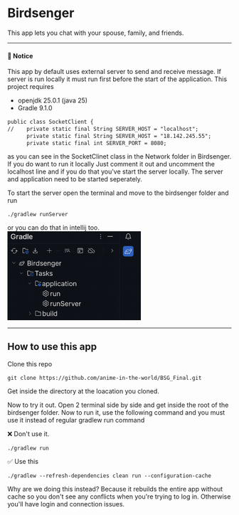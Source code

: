 # Birdsenger

This app lets you chat with your spouse, family, and friends.

---

#### 📢 Notice

This app by default uses external server to send and receive message. If server is run locally it must run first before the start of the application.
This project requires

- openjdk 25.0.1 (java 25)
- Gradle 9.1.0

```
public class SocketClient {
//    private static final String SERVER_HOST = "localhost";
      private static final String SERVER_HOST = "18.142.245.55";
      private static final int SERVER_PORT = 8080;
```

as you can see in the SocketClinet class in the Network folder in Birdsenger.
If you do want to run it locally Just comment it out and uncomment the localhost line
and if you do that you've start the server locally. The server
and application need to be started seperately.

To start the server open the terminal and move to the birdsenger folder and run

```
./gradlew runServer
```

or you can do that in intellij too.
<img src="gradle_run.png" alt="Gradle panel" width="300">


---

## How to use this app

Clone this repo

```
git clone https://github.com/anime-in-the-world/BSG_Final.git
```

Get inside the directory at the loacation you cloned.

Now to try it out. Open 2 terminal side by side and get inside the root of the birdsenger folder.
Now to run it, use the following command and you must use it instead of regular gradlew run command

❌ Don't use it.

```
./gradlew run
```

✅ Use this

```
./gradlew --refresh-dependencies clean run --configuration-cache
```

Why are we doing this instead? Because it rebuilds the entire app without cache so you don't see any conflicts
when you're trying to log in. Otherwise you'll have login and connection issues.
